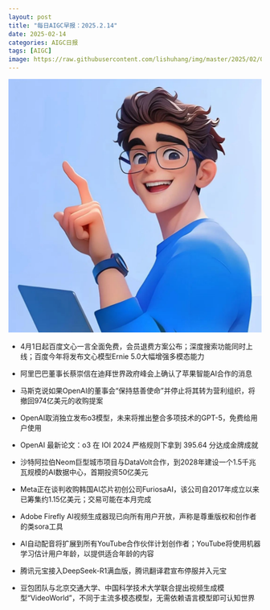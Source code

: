 ```yaml
---
layout: post
title: "每日AIGC早报：2025.2.14"
date: 2025-02-14
categories: AIGC日报
tags: [AIGC]
image: https://raw.githubusercontent.com/lishuhang/img/master/2025/02/0214-d.jpg
---
```


![封面图](https://raw.githubusercontent.com/lishuhang/img/master/2025/02/0214-d.jpg)

  - 4月1日起百度文心一言全面免费，会员退费方案公布；深度搜索功能同时上线；百度今年将发布文心模型Ernie 5.0大幅增强多模态能力

  - 阿里巴巴董事长蔡崇信在迪拜世界政府峰会上确认了苹果智能AI合作的消息

  - 马斯克说如果OpenAI的董事会“保持慈善使命”并停止将其转为营利组织，将撤回974亿美元的收购提案

  - OpenAI取消独立发布o3模型，未来将推出整合多项技术的GPT-5，免费给用户使用

  - OpenAI 最新论文：o3 在 IOI 2024 严格规则下拿到 395.64 分达成金牌成就

  - 沙特阿拉伯Neom巨型城市项目与DataVolt合作，到2028年建设一个1.5千兆瓦规模的AI数据中心，首期投资50亿美元

  - Meta正在谈判收购韩国AI芯片初创公司FuriosaAI，该公司自2017年成立以来已筹集约1.15亿美元；交易可能在本月完成

  - Adobe Firefly AI视频生成器现已向所有用户开放，声称是尊重版权和创作者的类sora工具

  - AI自动配音将扩展到所有YouTube合作伙伴计划创作者；YouTube将使用机器学习估计用户年龄，以提供适合年龄的内容

  - 腾讯元宝接入DeepSeek-R1满血版，腾讯翻译君宣布停服并入元宝

  - 豆包团队与北京交通大学、中国科学技术大学联合提出视频生成模型“VideoWorld”，不同于主流多模态模型，无需依赖语言模型即可认知世界